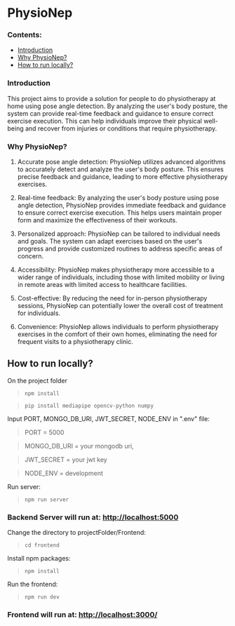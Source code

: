# PhysioNep



### Contents:
- [Introduction](https://github.com/NibidaGhimire/PhysioNep?tab=readme-ov-file#introduction)
- [Why PhysioNep?](https://github.com/NibidaGhimire/PhysioNep?tab=readme-ov-file#why-physionep)
- [How to run locally?](https://github.com/NibidaGhimire/PhysioNep?tab=readme-ov-file#how-to-run-locally)



### Introduction
This project aims to provide a solution for people to do physiotherapy at home using pose angle detection. By analyzing the user's body posture, the system can provide real-time feedback and guidance to ensure correct exercise execution. This can help individuals improve their physical well-being and recover from injuries or conditions that require physiotherapy.


### Why PhysioNep?

1. Accurate pose angle detection: PhysioNep utilizes advanced algorithms to accurately detect and analyze the user's body posture. This ensures precise feedback and guidance, leading to more effective physiotherapy exercises.

2. Real-time feedback: By analyzing the user's body posture using pose angle detection, PhysioNep provides immediate feedback and guidance to ensure correct exercise execution. This helps users maintain proper form and maximize the effectiveness of their workouts.

3. Personalized approach: PhysioNep can be tailored to individual needs and goals. The system can adapt exercises based on the user's progress and provide customized routines to address specific areas of concern.

4. Accessibility: PhysioNep makes physiotherapy more accessible to a wider range of individuals, including those with limited mobility or living in remote areas with limited access to healthcare facilities.

5. Cost-effective: By reducing the need for in-person physiotherapy sessions, PhysioNep can potentially lower the overall cost of treatment for individuals.

6. Convenience: PhysioNep allows individuals to perform physiotherapy exercises in the comfort of their own homes, eliminating the need for frequent visits to a physiotherapy clinic.



## How to run locally?

On the project folder

> ``` npm install ```

> ```pip install mediapipe opencv-python numpy```

Input PORT, MONGO_DB_URI, JWT_SECRET, NODE_ENV in ".env" file:
> PORT = 5000 

> MONGO_DB_URI =  your mongodb uri,

> JWT_SECRET = your jwt key

> NODE_ENV = development

Run server:
> ```npm run server```

### Backend Server will run at: [http://localhost:5000](http://localhost:5000/)

Change the directory to projectFolder/Frontend:
> ```cd frontend```

Install npm packages:
> ```npm install```

Run the frontend:
> ```npm run dev```


### Frontend will run at: [http://localhost:3000/](http://localhost:3000/)